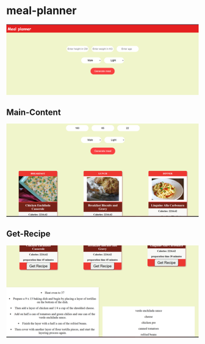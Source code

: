 # meal-planner
![alt img](https://github.com/atulshah-2511/meal-planner/blob/main/Meal-1.png?raw=true)

## Main-Content
![alt img](https://github.com/atulshah-2511/meal-planner/blob/main/meal-2.png?raw=true)


## Get-Recipe
![alt img](https://github.com/atulshah-2511/meal-planner/blob/main/meal-3.png?raw=true)
